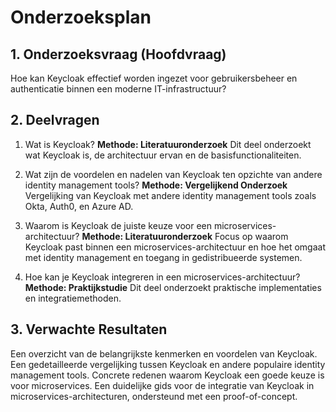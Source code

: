 # Onderzoeksplan
## 1. Onderzoeksvraag (Hoofdvraag)
Hoe kan Keycloak effectief worden ingezet voor gebruikersbeheer en authenticatie binnen een moderne IT-infrastructuur?

## 2. Deelvragen
1. Wat is Keycloak?
**Methode: Literatuuronderzoek**
Dit deel onderzoekt wat Keycloak is, de architectuur ervan en de basisfunctionaliteiten.

2. Wat zijn de voordelen en nadelen van Keycloak ten opzichte van andere identity management tools?
**Methode: Vergelijkend Onderzoek**
Vergelijking van Keycloak met andere identity management tools zoals Okta, Auth0, en Azure AD.

3. Waarom is Keycloak de juiste keuze voor een microservices-architectuur?
**Methode: Literatuuronderzoek**
Focus op waarom Keycloak past binnen een microservices-architectuur en hoe het omgaat met identity management en toegang in gedistribueerde systemen.

4. Hoe kan je Keycloak integreren in een microservices-architectuur?
**Methode: Praktijkstudie**
Dit deel onderzoekt praktische implementaties en integratiemethoden.

## 3. Verwachte Resultaten
Een overzicht van de belangrijkste kenmerken en voordelen van Keycloak.
Een gedetailleerde vergelijking tussen Keycloak en andere populaire identity management tools.
Concrete redenen waarom Keycloak een goede keuze is voor microservices.
Een duidelijke gids voor de integratie van Keycloak in microservices-architecturen, ondersteund met een proof-of-concept.
